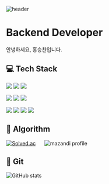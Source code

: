 ![header](https://capsule-render.vercel.app/api?type=waving&height=150&color=gradient&text=Weekndd&textBg=false&fontAlign=78&fontSize=50&fontAlignY=30&animation=fadeIn&descAlign=50)

<!--
**Weekndd/Weekndd** is a ✨ _special_ ✨ repository because its `README.md` (this file) appears on your GitHub profile.

Here are some ideas to get you started:

- 🔭 I’m currently working on ...
- 🌱 I’m currently learning ...
- 👯 I’m looking to collaborate on ...
- 🤔 I’m looking for help with ...
- 💬 Ask me about ...
- 📫 How to reach me: ...
- 😄 Pronouns: ...
- ⚡ Fun fact: ...
-->

# Backend Developer
안녕하세요, 홍승찬입니다.


## 💻 Tech Stack 
<img src="https://img.shields.io/badge/JavaScript-F7DF1E?style=for-the-badge&logo=JavaScript&logoColor=white"/></a>
<img src="https://img.shields.io/badge/HTML5-E34F26?style=for-the-badge&logo=HTML5&logoColor=white"/></a>
<img src="https://img.shields.io/badge/CSS3-1572B6?style=for-the-badge&logo=CSS3&logoColor=white"/></a>

<img src="https://img.shields.io/badge/Spring Boot-6DB33F?style=for-the-badge&logo=SpringBoot&logoColor=white"/></a>
<img src="https://img.shields.io/badge/Spring Data JPA-6DB33F?style=for-the-badge&logo=Spring&logoColor=white"/></a>
<img src="https://img.shields.io/badge/MyBatis-DC382D?style=for-the-badge&logo=MyBatis&logoColor=white"/>

<img src="https://img.shields.io/badge/Java-3766AB?style=for-the-badge&logo=Java&logoColor=white"/></a>
<img src="https://img.shields.io/badge/MySQL-4479A1?style=for-the-badge&logo=MySQL&logoColor=white"/></a>
<img src="https://img.shields.io/badge/Oracle-F80000?style=for-the-badge&logo=Oracle&logoColor=white"/>
<img src="https://img.shields.io/badge/Redis-DC382D?style=for-the-badge&logo=Redis&logoColor=white"/></a>


## 🧩 Algorithm
[![Solved.ac](http://mazassumnida.wtf/api/v2/generate_badge?boj=hsch19)](https://solved.ac/hsch19) &nbsp;&nbsp;&nbsp;&nbsp; ![mazandi profile](http://mazandi.herokuapp.com/api?handle=hsch19&theme=warm)
## 🔄 Git
![GitHub stats](https://github-readme-stats.vercel.app/api?username=weekndd&show_icons=true&theme=transparent)

